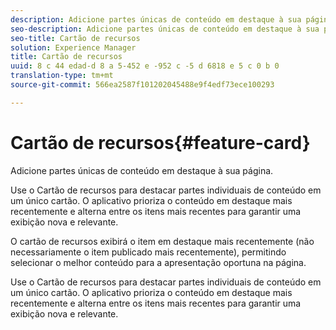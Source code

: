 ```yaml
---
description: Adicione partes únicas de conteúdo em destaque à sua página.
seo-description: Adicione partes únicas de conteúdo em destaque à sua página.
seo-title: Cartão de recursos
solution: Experience Manager
title: Cartão de recursos
uuid: 8 c 44 edad-d 8 a 5-452 e -952 c -5 d 6818 e 5 c 0 b 0
translation-type: tm+mt
source-git-commit: 566ea2587f101202045488e9f4edf73ece100293

---
```



# Cartão de recursos{#feature-card}

Adicione partes únicas de conteúdo em destaque à sua página.

Use o Cartão de recursos para destacar partes individuais de conteúdo em um único cartão. O aplicativo prioriza o conteúdo em destaque mais recentemente e alterna entre os itens mais recentes para garantir uma exibição nova e relevante.

O cartão de recursos exibirá o item em destaque mais recentemente (não necessariamente o item publicado mais recentemente), permitindo selecionar o melhor conteúdo para a apresentação oportuna na página.

Use o Cartão de recursos para destacar partes individuais de conteúdo em um único cartão. O aplicativo prioriza o conteúdo em destaque mais recentemente e alterna entre os itens mais recentes para garantir uma exibição nova e relevante.
